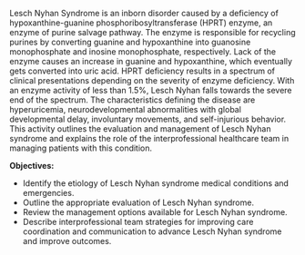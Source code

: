 Lesch Nyhan Syndrome is an inborn disorder caused by a deficiency of hypoxanthine-guanine phosphoribosyltransferase (HPRT) enzyme, an enzyme of purine salvage pathway. The enzyme is responsible for recycling purines by converting guanine and hypoxanthine into guanosine monophosphate and inosine monophosphate, respectively. Lack of the enzyme causes an increase in guanine and hypoxanthine, which eventually gets converted into uric acid. HPRT deficiency results in a spectrum of clinical presentations depending on the severity of enzyme deficiency. With an enzyme activity of less than 1.5%, Lesch Nyhan falls towards the severe end of the spectrum. The characteristics defining the disease are hyperuricemia, neurodevelopmental abnormalities with global developmental delay, involuntary movements, and self-injurious behavior. This activity outlines the evaluation and management of Lesch Nyhan syndrome and explains the role of the interprofessional healthcare team in managing patients with this condition.

**Objectives:**
- Identify the etiology of Lesch Nyhan syndrome medical conditions and emergencies.
- Outline the appropriate evaluation of Lesch Nyhan syndrome.
- Review the management options available for Lesch Nyhan syndrome.
- Describe interprofessional team strategies for improving care coordination and communication to advance Lesch Nyhan syndrome and improve outcomes.
